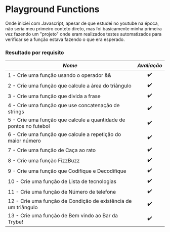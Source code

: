 # Playground Functions

Onde iniciei com Javascript, apesar de que estudei no youtube na época, não seria meu primeiro conteto direto, mas foi basicamente minha primeira vez fazendo um "projeto" onde eram realizados testes automatizados para verificar se a função estava fazendo o que era esperado.

### Resultado por requisito
*Nome* | *Avaliação*
--- | :---:
1 - Crie uma função usando o operador && | :heavy_check_mark:
2 - Crie uma função que calcule a área do triângulo | :heavy_check_mark:
3 - Crie uma função que divida a frase | :heavy_check_mark:
4 - Crie uma função que use concatenação de strings | :heavy_check_mark:
5 - Crie uma função que calcule a quantidade de pontos no futebol | :heavy_check_mark:
6 - Crie uma função que calcule a repetição do maior número | :heavy_check_mark:
7 - Crie uma função de Caça ao rato | :heavy_check_mark:
8 - Crie uma função FizzBuzz | :heavy_check_mark:
9 - Crie uma função que Codifique e Decodifique | :heavy_check_mark:
10 - Crie uma função de Lista de tecnologias | :heavy_check_mark:
11 - Crie uma função de Número de telefone | :heavy_check_mark:
12 - Crie uma função de Condição de existência de um triângulo | :heavy_check_mark:
13 - Crie uma função de Bem vindo ao Bar da Trybe! | :heavy_check_mark:
